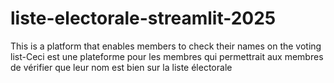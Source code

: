 # liste-electorale-streamlit-2025
This is a platform that enables members to check their names on the voting list-Ceci est une plateforme pour les membres qui permettrait aux membres de vérifier que leur nom est bien sur la liste électorale
